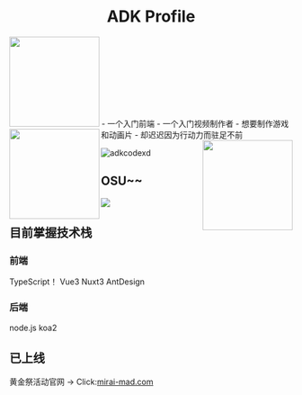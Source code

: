 <h1 align="center">ADK Profile</h1>
<img height="160px" src="https://bocchi.rocks/tv/assets/img/page/special/present_ep9/ph_c3.png" />
- 一个入门前端
- 一个入门视频制作者
- 想要制作游戏和动画片
- 却迟迟因为行动力而驻足不前
<a href="https://github.com/ADKcodeXD/ADKcodeXD"> 
  <img align="left" height="160px" src="https://github-readme-stats.vercel.app/api?username=adkcodexd&show_icons=true&theme=dracula" />
</a>
<a href="https://github.com/ADKcodeXD/ADKcodeXD"> 
  <img align="right"  height="160px" src="https://github-readme-stats.vercel.app/api/top-langs/?username=adkcodexd&show_icons=true&layout=compact&theme=dracula"/>
</a>
<p><img align="center" src="https://github-readme-streak-stats.herokuapp.com/?user=adkcodexd&" alt="adkcodexd" /></p>

## OSU~~
<img src="https://osu-sig.vercel.app/card?user=ADK&mode=std&blur=6&animation=true&mini=true" />


## 目前掌握技术栈

### 前端
TypeScript！ Vue3  Nuxt3  AntDesign

### 后端
node.js koa2

## 已上线

黄金祭活动官网 -> Click:<a href="mirai-mad.com">mirai-mad.com</a>
